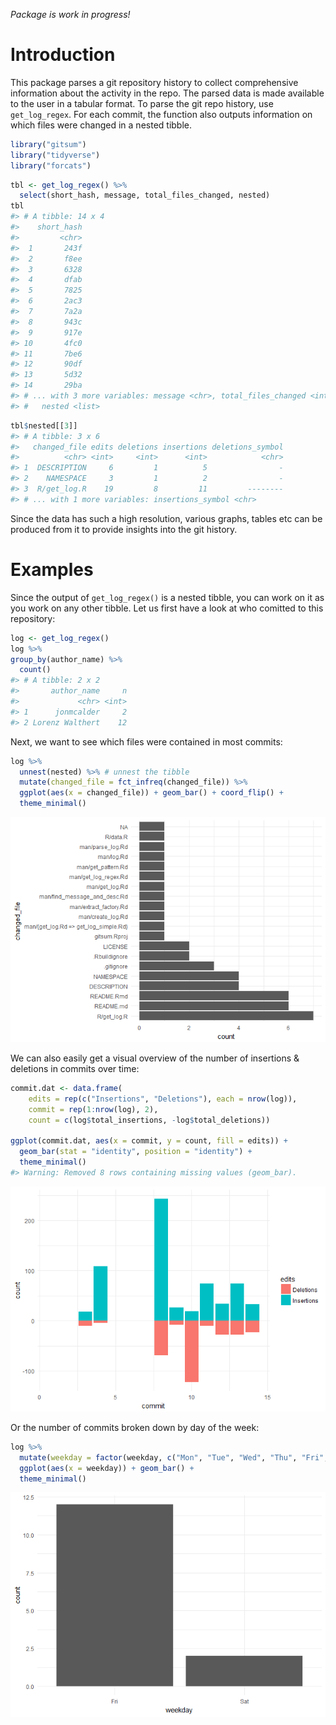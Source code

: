 
<!-- README.md is generated from README.Rmd. Please edit that file -->
*Package is work in progress!*

Introduction
============

This package parses a git repository history to collect comprehensive information about the activity in the repo. The parsed data is made available to the user in a tabular format. To parse the git repo history, use `get_log_regex`. For each commit, the function also outputs information on which files were changed in a nested tibble.

``` r
library("gitsum")
library("tidyverse")
library("forcats")
```

``` r
tbl <- get_log_regex() %>%
  select(short_hash, message, total_files_changed, nested)
tbl 
#> # A tibble: 14 x 4
#>    short_hash
#>         <chr>
#>  1       243f
#>  2       f8ee
#>  3       6328
#>  4       dfab
#>  5       7825
#>  6       2ac3
#>  7       7a2a
#>  8       943c
#>  9       917e
#> 10       4fc0
#> 11       7be6
#> 12       90df
#> 13       5d32
#> 14       29ba
#> # ... with 3 more variables: message <chr>, total_files_changed <int>,
#> #   nested <list>
```

``` r
tbl$nested[[3]]
#> # A tibble: 3 x 6
#>   changed_file edits deletions insertions deletions_symbol
#>          <chr> <int>     <int>      <int>            <chr>
#> 1  DESCRIPTION     6         1          5                -
#> 2    NAMESPACE     3         1          2                -
#> 3  R/get_log.R    19         8         11         --------
#> # ... with 1 more variables: insertions_symbol <chr>
```

Since the data has such a high resolution, various graphs, tables etc can be produced from it to provide insights into the git history.

Examples
========

Since the output of `get_log_regex()` is a nested tibble, you can work on it as you work on any other tibble. Let us first have a look at who comitted to this repository:

``` r
log <- get_log_regex()
log %>%
group_by(author_name) %>%
  count()
#> # A tibble: 2 x 2
#>       author_name     n
#>             <chr> <int>
#> 1      jonmcalder     2
#> 2 Lorenz Walthert    12
```

Next, we want to see which files were contained in most commits:

``` r
log %>%
  unnest(nested) %>% # unnest the tibble
  mutate(changed_file = fct_infreq(changed_file)) %>%
  ggplot(aes(x = changed_file)) + geom_bar() + coord_flip() + 
  theme_minimal()
```

![](README-ggplot1-1.png)

We can also easily get a visual overview of the number of insertions & deletions in commits over time:

``` r
commit.dat <- data.frame(
    edits = rep(c("Insertions", "Deletions"), each = nrow(log)),
    commit = rep(1:nrow(log), 2),
    count = c(log$total_insertions, -log$total_deletions))
    
ggplot(commit.dat, aes(x = commit, y = count, fill = edits)) + 
  geom_bar(stat = "identity", position = "identity") +
  theme_minimal()
#> Warning: Removed 8 rows containing missing values (geom_bar).
```

![](README-ggplot2-1.png)

Or the number of commits broken down by day of the week:

``` r
log %>%
  mutate(weekday = factor(weekday, c("Mon", "Tue", "Wed", "Thu", "Fri", "Sat", "Sun"))) %>% 
  ggplot(aes(x = weekday)) + geom_bar() + 
  theme_minimal()
```

![](README-ggplot3-1.png)
